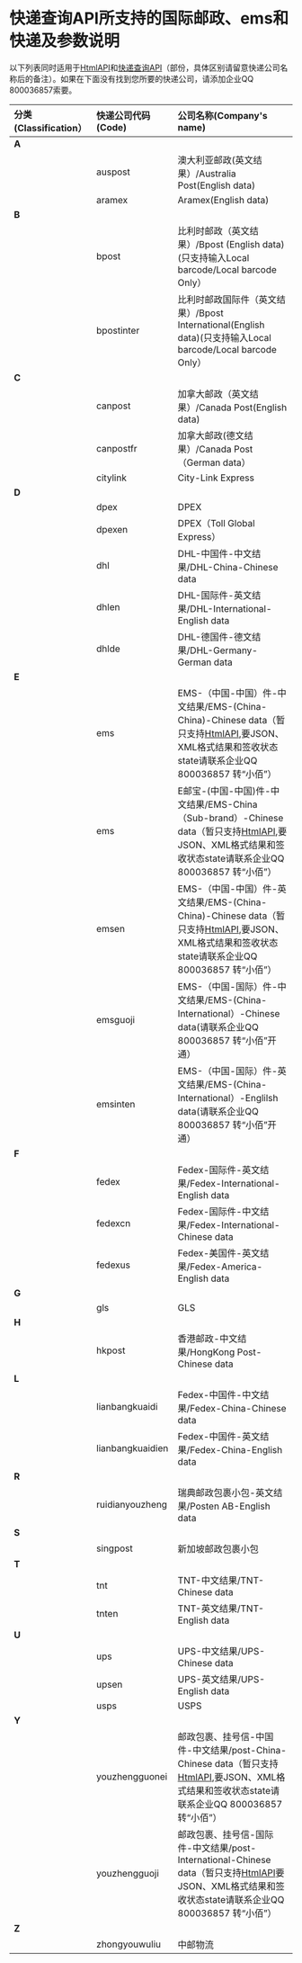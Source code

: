 # 快递查询API所支持的国际邮政、ems和快递及参数说明 #
以下列表同时适用于[HtmlAPI](http://code.google.com/p/kuaidi-api/wiki/Open_API_HTML_API)和[快递查询API](http://www.kuaidi100.com/openapi/api_2_02.shtml)（部份，具体区别请留意快递公司名称后的备注）。如果在下面没有找到您所要的快递公司，请添加企业QQ 800036857索要。

| **分类(Classification）** | **快递公司代码(Code)** | **公司名称(Company's name)** |
|:-----------------------|:-----------------|:-------------------------|
|**A**                   |                  |                          |
|                        |auspost           |澳大利亚邮政(英文结果）/Australia Post(English data)|
|                        |aramex            |Aramex(English data)      |
|**B**                   |                  |                          |
|                        |bpost             |比利时邮政（英文结果）/Bpost (English data)(只支持输入Local barcode/Local barcode Only）|
|                        |bpostinter        |比利时邮政国际件（英文结果）/Bpost International(English data)(只支持输入Local barcode/Local barcode Only）|
|**C**                   |                  |                          |
|                        |canpost           |加拿大邮政（英文结果）/Canada Post(English data)|
|                        |canpostfr         |加拿大邮政(德文结果）/Canada Post（German data）|
|                        |citylink          |City-Link Express         |
|**D**                   |                  |                          |
|                        |dpex              |DPEX                      |
|                        |dpexen            |DPEX（Toll Global Express） |
|                        |dhl               |DHL-中国件-中文结果/DHL-China-Chinese data|
|                        |dhlen             |DHL-国际件-英文结果/DHL-International-English data|
|                        |dhlde             |DHL-德国件-德文结果/DHL-Germany-German data|
|**E**                   |                  |                          |
|                        |ems               |EMS-（中国-中国）件-中文结果/EMS-(China-China)-Chinese data（暂只支持[HtmlAPI](Open_API_HTML_API.md),要JSON、XML格式结果和签收状态state请联系企业QQ 800036857 转“小佰”）|
|                        |ems               |E邮宝-(中国-中国)件-中文结果/EMS-China（Sub-brand）-Chinese data（暂只支持[HtmlAPI](Open_API_HTML_API.md),要JSON、XML格式结果和签收状态state请联系企业QQ 800036857 转“小佰”）|
|                        |emsen             |EMS-（中国-中国）件-英文结果/EMS-(China-China)-Chinese data（暂只支持[HtmlAPI](Open_API_HTML_API.md),要JSON、XML格式结果和签收状态state请联系企业QQ 800036857 转“小佰”）|
|                        |emsguoji          |EMS-（中国-国际）件-中文结果/EMS-(China-International）-Chinese data(请联系企业QQ 800036857 转“小佰”开通）|
|                        |emsinten          |EMS-（中国-国际）件-英文结果/EMS-(China-International）-Englilsh data(请联系企业QQ 800036857 转“小佰”开通）|
|**F**                   |                  |                          |
|                        |fedex             |Fedex-国际件-英文结果/Fedex-International-English data|
|                        |fedexcn           |Fedex-国际件-中文结果/Fedex-International-Chinese data|
|                        |fedexus           |Fedex-美国件-英文结果/Fedex-America-English data|
|**G**                   |                  |                          |
|                        |gls               |GLS                       |
|**H**                   |                  |                          |
|                        |hkpost            |香港邮政-中文结果/HongKong Post-Chinese data|
|**L**                   |                  |                          |
|                        |lianbangkuaidi    |Fedex-中国件-中文结果/Fedex-China-Chinese data|
|                        |lianbangkuaidien  |Fedex-中国件-英文结果/Fedex-China-English data|
|**R**                   |                  |                          |
|                        |ruidianyouzheng   |瑞典邮政包裹小包-英文结果/Posten AB-English data|
|**S**                   |                  |                          |
|                        |singpost          |新加坡邮政包裹小包                 |
|**T**                   |                  |                          |
|                        |tnt               |TNT-中文结果/TNT-Chinese data |
|                        |tnten             |TNT-英文结果/TNT-English data |
|**U**                   |                  |                          |
|                        |ups               |UPS-中文结果/UPS-Chinese data |
|                        |upsen             |UPS-英文结果/UPS-English data |
|                        |usps              |USPS                      |
|**Y**                   |                  |                          |
|                        |youzhengguonei    |邮政包裹、挂号信-中国件-中文结果/post-China-Chinese data（暂只支持[HtmlAPI](Open_API_HTML_API.md),要JSON、XML格式结果和签收状态state请联系企业QQ 800036857 转“小佰”）|
|                        |youzhengguoji     |邮政包裹、挂号信-国际件-中文结果/post-International-Chinese data（暂只支持[HtmlAPI](Open_API_HTML_API.md)要JSON、XML格式结果和签收状态state请联系企业QQ 800036857 转“小佰”）|
|**Z**                   |                  |                          |
|                        |zhongyouwuliu     |中邮物流                      |